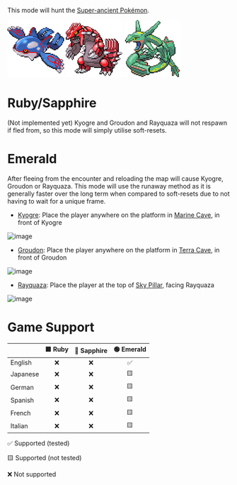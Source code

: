 This mode will hunt the [Super-ancient Pokémon](https://bulbapedia.bulbagarden.net/wiki/List_of_in-game_event_Pok%C3%A9mon_(Emerald)#Super-ancient_Pok.C3.A9mon). 

![](https://raw.githubusercontent.com/40Cakes/pokebot-gen3/main/sprites/pokemon/normal/Kyogre.png) ![](https://raw.githubusercontent.com/40Cakes/pokebot-gen3/main/sprites/pokemon/normal/Groudon.png) ![](https://raw.githubusercontent.com/40Cakes/pokebot-gen3/main/sprites/pokemon/normal/Rayquaza.png)

# Ruby/Sapphire
(Not implemented yet) Kyogre and Groudon and Rayquaza will not respawn if fled from, so this mode will simply utilise soft-resets.

# Emerald
After fleeing from the encounter and reloading the map will cause Kyogre, Groudon or Rayquaza. This mode will use the runaway method as it is generally faster over the long term when compared to soft-resets due to not having to wait for a unique frame.

- [Kyogre](https://bulbapedia.bulbagarden.net/wiki/Kyogre_(Pok%C3%A9mon)): Place the player anywhere on the platform in [Marine Cave](https://bulbapedia.bulbagarden.net/wiki/Marine_Cave), in front of Kyogre

![image](https://github.com/40Cakes/pokebot-gen3/assets/16377135/919ac5da-2415-4134-99ba-aaac41f9faea)

- [Groudon](https://bulbapedia.bulbagarden.net/wiki/Groudon_(Pok%C3%A9mon)): Place the player anywhere on the platform in [Terra Cave](https://bulbapedia.bulbagarden.net/wiki/Terra_Cave), in front of Groudon

![image](https://github.com/40Cakes/pokebot-gen3/assets/16377135/8d1f214c-a038-4fb7-96d9-2e5bcb06b576)

- [Rayquaza](https://bulbapedia.bulbagarden.net/wiki/Rayquaza_(Pok%C3%A9mon)): Place the player at the top of [Sky Pillar](https://bulbapedia.bulbagarden.net/wiki/Sky_Pillar), facing Rayquaza

![image](https://github.com/40Cakes/pokebot-gen3/assets/16377135/648ab21a-363e-44b2-a24c-10c41adb3424)

# Game Support
|          | 🟥 Ruby | 🔷 Sapphire | 🟢 Emerald |
|:---------|:-------:|:-----------:|:----------:|
| English  |    ❌    |      ❌      |     ✅      |
| Japanese |  ❌   |    ❌     |    🟨    |
| German   |  ❌   |    ❌     |    🟨    |
| Spanish  |  ❌   |    ❌     |    🟨    |
| French   |  ❌   |    ❌     |    🟨    |
| Italian  |  ❌   |    ❌     |    🟨    |

✅ Supported (tested)

🟨 Supported (not tested)

❌ Not supported
